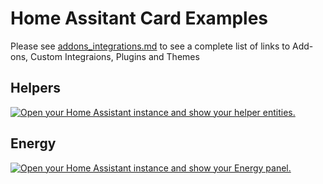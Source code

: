 # Home Assitant Card Examples

Please see [addons_integrations.md](https://github.com/TheRealFalseReality/aquapi/blob/a077bde06a19fb109c4b7cdff963ba337f7a21da/Example%20HomeAssistant%20Cards%20%26%20Templates/addons_integrations.md) to see a complete list of links to Add-ons, Custom Integraions, Plugins and Themes

## Helpers

[![Open your Home Assistant instance and show your helper entities.](https://my.home-assistant.io/badges/helpers.svg)](https://my.home-assistant.io/redirect/helpers/)

## Energy

[![Open your Home Assistant instance and show your Energy panel.](https://my.home-assistant.io/badges/energy.svg)](https://my.home-assistant.io/redirect/energy/)